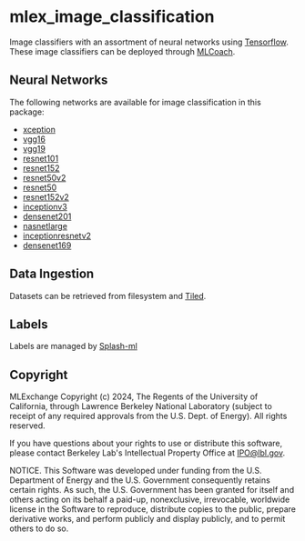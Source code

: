 # mlex_image_classification
Image classifiers with an assortment of neural networks using [Tensorflow](https://www.tensorflow.org/). These image classifiers can be deployed through [MLCoach](https://github.com/mlexchange/mlex_mlcoach).

## Neural Networks
The following networks are available for image classification in this package:
- [xception](https://www.tensorflow.org/api_docs/python/tf/keras/applications/xception/Xception)
- [vgg16](https://www.tensorflow.org/api_docs/python/tf/keras/applications/vgg16/VGG16)
- [vgg19](https://www.tensorflow.org/api_docs/python/tf/keras/applications/vgg19/VGG19)
- [resnet101](https://www.tensorflow.org/api_docs/python/tf/keras/applications/ResNet101)
- [resnet152](https://www.tensorflow.org/api_docs/python/tf/keras/applications/ResNet152)
- [resnet50v2](https://www.tensorflow.org/api_docs/python/tf/keras/applications/ResNet50V2)
- [resnet50](https://www.tensorflow.org/api_docs/python/tf/keras/applications/resnet50/ResNet50)
- [resnet152v2](https://www.tensorflow.org/api_docs/python/tf/keras/applications/ResNet152V2)
- [inceptionv3](https://www.tensorflow.org/api_docs/python/tf/keras/applications/InceptionV3)
- [densenet201](https://www.tensorflow.org/api_docs/python/tf/keras/applications/DenseNet201)
- [nasnetlarge](https://www.tensorflow.org/api_docs/python/tf/keras/applications/nasnet/NASNetLarge)
- [inceptionresnetv2](https://www.tensorflow.org/api_docs/python/tf/keras/applications/inception_resnet_v2/InceptionResNetV2)
- [densenet169](https://www.tensorflow.org/api_docs/python/tf/keras/applications/DenseNet169)

## Data Ingestion
Datasets can be retrieved from filesystem and [Tiled](https://blueskyproject.io/tiled/).

## Labels
Labels are managed by [Splash-ml](https://github.com/als-computing/splash-ml)

## Copyright
MLExchange Copyright (c) 2024, The Regents of the University of California,
through Lawrence Berkeley National Laboratory (subject to receipt of
any required approvals from the U.S. Dept. of Energy). All rights reserved.

If you have questions about your rights to use or distribute this software,
please contact Berkeley Lab's Intellectual Property Office at
IPO@lbl.gov.

NOTICE.  This Software was developed under funding from the U.S. Department
of Energy and the U.S. Government consequently retains certain rights.  As
such, the U.S. Government has been granted for itself and others acting on
its behalf a paid-up, nonexclusive, irrevocable, worldwide license in the
Software to reproduce, distribute copies to the public, prepare derivative
works, and perform publicly and display publicly, and to permit others to do so.
